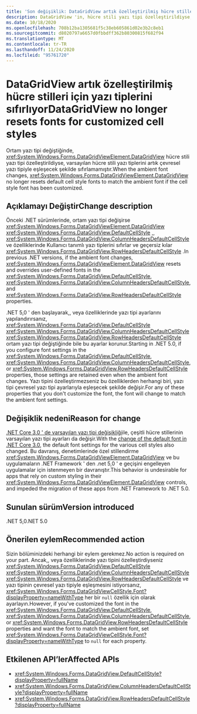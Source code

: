 ```yaml
---
title: 'Son değişiklik: DataGridView artık özelleştirilmiş hücre stilleri için yazı tiplerini sıfırlıyor'
description: DataGridView 'in, hücre stili yazı tipi özelleştirildiyse, varsayılan hücre stili yazı tiplerini çevresel yazı tipi ile eşleşecek şekilde sıfırlamadiği .NET 5,0 ' deki Son değişiklik hakkında bilgi edinin.
ms.date: 10/18/2020
ms.openlocfilehash: 708b12ba1305681f5c38eb605861d02e3b2c8eb1
ms.sourcegitcommit: d8020797a6657d0fbbdff362b80300815f682f94
ms.translationtype: MT
ms.contentlocale: tr-TR
ms.lasthandoff: 11/24/2020
ms.locfileid: "95761720"
---
```

# <a name="datagridview-no-longer-resets-fonts-for-customized-cell-styles"></a><span data-ttu-id="754af-103">DataGridView artık özelleştirilmiş hücre stilleri için yazı tiplerini sıfırlıyor</span><span class="sxs-lookup"><span data-stu-id="754af-103">DataGridView no longer resets fonts for customized cell styles</span></span>

<span data-ttu-id="754af-104">Ortam yazı tipi değiştiğinde, <xref:System.Windows.Forms.DataGridViewElement.DataGridView> hücre stili yazı tipi özelleştirildiyse, varsayılan hücre stili yazı tiplerini artık çevresel yazı tipiyle eşleşecek şekilde sıfırlamamıştır.</span><span class="sxs-lookup"><span data-stu-id="754af-104">When the ambient font changes, <xref:System.Windows.Forms.DataGridViewElement.DataGridView> no longer resets default cell style fonts to match the ambient font if the cell style font has been customized.</span></span>

## <a name="change-description"></a><span data-ttu-id="754af-105">Açıklamayı Değiştir</span><span class="sxs-lookup"><span data-stu-id="754af-105">Change description</span></span>

<span data-ttu-id="754af-106">Önceki .NET sürümlerinde, ortam yazı tipi değişirse <xref:System.Windows.Forms.DataGridViewElement.DataGridView> <xref:System.Windows.Forms.DataGridView.DefaultCellStyle> ,, <xref:System.Windows.Forms.DataGridView.ColumnHeadersDefaultCellStyle> ve özelliklerinde Kullanıcı tanımlı yazı tiplerini sıfırlar ve geçersiz kılar <xref:System.Windows.Forms.DataGridView.RowHeadersDefaultCellStyle> .</span><span class="sxs-lookup"><span data-stu-id="754af-106">In previous .NET versions, if the ambient font changes, <xref:System.Windows.Forms.DataGridViewElement.DataGridView> resets and overrides user-defined fonts in the <xref:System.Windows.Forms.DataGridView.DefaultCellStyle>, <xref:System.Windows.Forms.DataGridView.ColumnHeadersDefaultCellStyle>, and <xref:System.Windows.Forms.DataGridView.RowHeadersDefaultCellStyle> properties.</span></span>

<span data-ttu-id="754af-107">.NET 5,0 ' den başlayarak,, veya özelliklerinde yazı tipi ayarlarını yapılandırırsanız, <xref:System.Windows.Forms.DataGridView.DefaultCellStyle> <xref:System.Windows.Forms.DataGridView.ColumnHeadersDefaultCellStyle> <xref:System.Windows.Forms.DataGridView.RowHeadersDefaultCellStyle> ortam yazı tipi değiştiğinde bile bu ayarlar korunur.</span><span class="sxs-lookup"><span data-stu-id="754af-107">Starting in .NET 5.0, if you configure font settings in the <xref:System.Windows.Forms.DataGridView.DefaultCellStyle>, <xref:System.Windows.Forms.DataGridView.ColumnHeadersDefaultCellStyle>, or <xref:System.Windows.Forms.DataGridView.RowHeadersDefaultCellStyle> properties, those settings are retained even when the ambient font changes.</span></span> <span data-ttu-id="754af-108">Yazı tipini özelleştirmezseniz bu özelliklerden herhangi biri, yazı tipi çevresel yazı tipi ayarlarıyla eşleşecek şekilde değişir.</span><span class="sxs-lookup"><span data-stu-id="754af-108">For any of these properties that you don't customize the font, the font will change to match the ambient font settings.</span></span>

## <a name="reason-for-change"></a><span data-ttu-id="754af-109">Değişiklik nedeni</span><span class="sxs-lookup"><span data-stu-id="754af-109">Reason for change</span></span>

<span data-ttu-id="754af-110">[.NET Core 3,0 ' de varsayılan yazı tipi değişikliği](../../winforms.md#default-control-font-changed-to-segoe-ui-9-pt)ile, çeşitli hücre stillerinin varsayılan yazı tipi ayarları da değişir.</span><span class="sxs-lookup"><span data-stu-id="754af-110">With the [change of the default font in .NET Core 3.0](../../winforms.md#default-control-font-changed-to-segoe-ui-9-pt), the default font settings for the various cell styles also changed.</span></span> <span data-ttu-id="754af-111">Bu davranış, denetimlerinde özel stillendirme <xref:System.Windows.Forms.DataGridViewElement.DataGridView> ve bu uygulamaların .NET Framework ' den .net 5,0 ' e geçişini engelleyen uygulamalar için istenmeyen bir davranıştır.</span><span class="sxs-lookup"><span data-stu-id="754af-111">This behavior is undesirable for apps that rely on custom styling in their <xref:System.Windows.Forms.DataGridViewElement.DataGridView> controls, and impeded the migration of these apps from .NET Framework to .NET 5.0.</span></span>

## <a name="version-introduced"></a><span data-ttu-id="754af-112">Sunulan sürüm</span><span class="sxs-lookup"><span data-stu-id="754af-112">Version introduced</span></span>

<span data-ttu-id="754af-113">.NET 5,0</span><span class="sxs-lookup"><span data-stu-id="754af-113">.NET 5.0</span></span>

## <a name="recommended-action"></a><span data-ttu-id="754af-114">Önerilen eylem</span><span class="sxs-lookup"><span data-stu-id="754af-114">Recommended action</span></span>

<span data-ttu-id="754af-115">Sizin bölüminizdeki herhangi bir eylem gerekmez.</span><span class="sxs-lookup"><span data-stu-id="754af-115">No action is required on your part.</span></span> <span data-ttu-id="754af-116">Ancak,, veya özelliklerinde yazı tipini özelleştirdiyseniz <xref:System.Windows.Forms.DataGridView.DefaultCellStyle> <xref:System.Windows.Forms.DataGridView.ColumnHeadersDefaultCellStyle> <xref:System.Windows.Forms.DataGridView.RowHeadersDefaultCellStyle> ve yazı tipinin çevresel yazı tipiyle eşleşmesini istiyorsanız, <xref:System.Windows.Forms.DataGridViewCellStyle.Font?displayProperty=nameWithType> her bir `null` özellik için olarak ayarlayın.</span><span class="sxs-lookup"><span data-stu-id="754af-116">However, if you've customized the font in the <xref:System.Windows.Forms.DataGridView.DefaultCellStyle>, <xref:System.Windows.Forms.DataGridView.ColumnHeadersDefaultCellStyle>, or <xref:System.Windows.Forms.DataGridView.RowHeadersDefaultCellStyle> properties and want the font to match the ambient font, set <xref:System.Windows.Forms.DataGridViewCellStyle.Font?displayProperty=nameWithType> to `null` for each property.</span></span>

## <a name="affected-apis"></a><span data-ttu-id="754af-117">Etkilenen API’ler</span><span class="sxs-lookup"><span data-stu-id="754af-117">Affected APIs</span></span>

- <xref:System.Windows.Forms.DataGridView.DefaultCellStyle?displayProperty=fullName>
- <xref:System.Windows.Forms.DataGridView.ColumnHeadersDefaultCellStyle?displayProperty=fullName>
- <xref:System.Windows.Forms.DataGridView.RowHeadersDefaultCellStyle?displayProperty=fullName>

<!--

### Affected APIs

- `P:System.Windows.Forms.DataGridView.DefaultCellStyle`
- `P:System.Windows.Forms.DataGridView.ColumnHeadersDefaultCellStyle`
- `P:System.Windows.Forms.DataGridView.RowHeadersDefaultCellStyle`

### Category

- Windows Forms

-->
